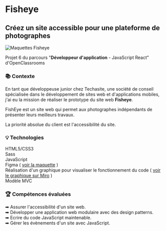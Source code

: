 # Fisheye

## Créez un site accessible pour une plateforme de photographes

![Maquettes Fisheye](https://www.canva.com/design/DAF09xvCAUk/aNfODXh0FppajVwPTmK3Kg/view?utm_content=DAF09xvCAUk&utm_campaign=designshare&utm_medium=link&utm_source=editor)

Projet 6 du parcours "**Développeur d'application** - JavaScript React" d'OpenClassrooms

### 📚 Contexte

En tant que développeuse junior chez Techasite, une société de conseil spécialisée dans le développement de sites web et d'applications mobiles, j'ai eu la mission de réaliser le prototype du site web **Fisheye**. <br>

FishEye est un site web qui permet aux photographes indépendants de présenter leurs meilleurs travaux. <br>

La priorité absolue du client est l'accessibilité du site.

### 💡 Technologies

HTML5/CSS3 <br>
Sass <br>
JavaScript <br>
Figma ( [voir la maquette](<https://www.figma.com/file/9yhkCN5JO2wqPNtNtZU8hX/UI-Design-FishEye-FR-(Copy)?type=design&node-id=0-1&mode=design>) ) <br>
Réalisation d'un graphique pour visualiser le fonctionnement du code ( [voir le graphique sur Miro](https://miro.com/app/live-embed/uXjVNOu4mUc=/?moveToViewport=-1155,-653,3395,1646&embedId=641633677412) ) <br>
Modèle MVC

### 🏆 Compétences évaluées

➡ Assurer l'accessibilité d'un site web. <br>
➡ Développer une application web modulaire avec des design patterns. <br>
➡ Ecrire du code JavaScript maintenable. <br>
➡ Gérer les évènements d'un site avec JavaScript. <br>
